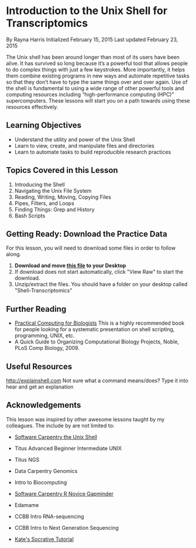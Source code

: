 # Introduction to the Unix Shell for Transcriptomics
By Rayna Harris
Initialized February 15, 2015
Last updated February 23, 2015

The Unix shell has been around longer than most of its users have been alive. It has survived so long because it’s a powerful tool that allows people to do complex things with just a few keystrokes. More importantly, it helps them combine existing programs in new ways and automate repetitive tasks so that they don’t have to type the same things over and over again. Use of the shell is fundamental to using a wide range of other powerful tools and computing resources including “high-performance computing (HPC)” supercomputers. These lessons will start you on a path towards using these resources effectively.

## Learning Objectives
- Understand the utility and power of the Unix Shell
- Learn to view, create, and manipulate files and directories
- Learn to automate tasks to build reproducible research practices

## Topics Covered in this Lesson
01. Introducing the Shell
02. Navigating the Unix File System
03. Reading, Writing, Moving, Copying Files
04. Pipes, Filters, and Loops
05. Finding Things: Grep and History 
06. Bash Scripts

## Getting Ready: Download the Practice Data
For this lesson, you will need to download some files in order to follow along.

1. **Download and move [this file](./data/Shell_Transcriptomics.zip) to your Desktop**
2. If download does not start automatically, click "View Raw" to start the download.
3. Unzip/extract the files. You should have a folder on your desktop called "Shell-Transcriptomics"

## Further Reading
- [Practical Computing for Biologists](http://practicalcomputing.org/) This is a highly recommended book for people looking for a systematic presentation on shell scripting, programming, UNIX, etc.
- A Quick Guide to Organizing Computational Biology Projects, Noble, PLoS Comp Biology, 2009.

## Useful Resources
http://explainshell.com Not sure what a command means/does? Type it into hear and get an explanation


## Acknowledgements
This lesson was inspired by other awesome lessons taught by my colleagues. The include by are not limited to:

- [Software Carpentry the Unix Shell](https://github.com/swcarpentry/shell-novic)
- Titus Advanced Beginner Intermediate UNIX
- Titus NGS
- Data Carpentry Genomics
- Intro to Biocomputing
- [Software Carpentry R Novice Gapminder](https://github.com/swcarpentry/r-novice-gapminder)

- Edamame
- CCBB Intro RNA-sequencing
- CCBB Intro to Next Generation Sequencing
- [Kate's Socrative Tutorial](http://pad.software-carpentry.org/swc-instructor-retreat-2015-8PM-UTC)